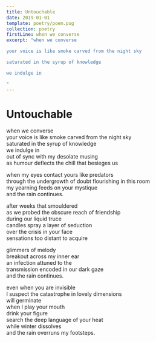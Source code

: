 ```yaml
---
title: Untouchable
date: 2019-01-01
template: poetry/poem.pug
collection: poetry
firstLine: when we converse
excerpt: "when we converse

your voice is like smoke carved from the night sky

saturated in the syrup of knowledge

we indulge in

"
---
```


# Untouchable

when we converse  
your voice is like smoke carved from the night sky  
saturated in the syrup of knowledge  
we indulge in  
out of sync with my desolate musing  
as humour deflects the chill that besieges us  
   
when my eyes contact yours like predators  
through the undergrowth of doubt flourishing in this room  
my yearning feeds on your mystique  
and the rain continues.  
   
after weeks that smouldered  
as we probed the obscure reach of friendship  
during our liquid truce  
candles spray a layer of seduction  
over the crisis in your face  
sensations too distant to acquire  
   
glimmers of melody  
breakout across my inner ear  
an infection attuned to the  
transmission encoded in our dark gaze  
and the rain continues.  
   
even when you are invisible  
I suspect the catastrophe in lovely dimensions  
will germinate  
when I play your mouth  
drink your figure  
search the deep language of your heat  
while winter dissolves  
and the rain overruns my footsteps.  

